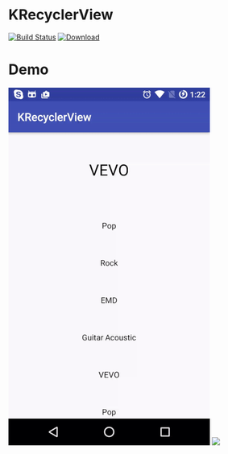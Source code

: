 # KRecyclerView
[![Build Status](https://travis-ci.org/Khang-NT/KRecyclerView.svg?branch=master)](https://travis-ci.org/Khang-NT/KRecyclerView) [ ![Download](https://api.bintray.com/packages/khang-nt/maven/krv/images/download.svg) ](https://bintray.com/khang-nt/maven/krv/_latestVersion)

# Demo
![](gif/1.gif) ![](gif/2.gif)
